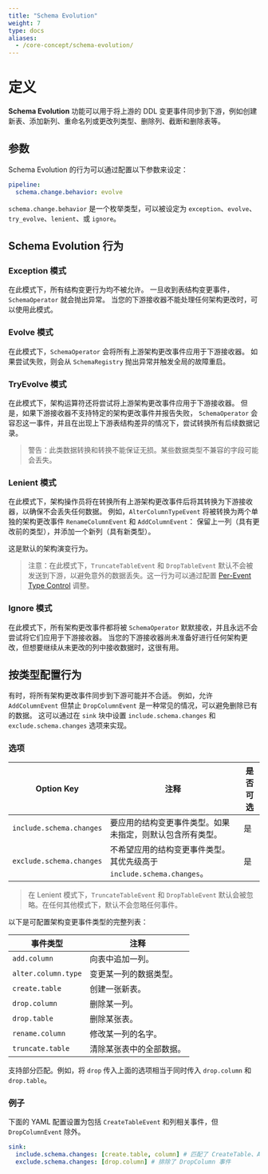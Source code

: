 ```yaml
---
title: "Schema Evolution"
weight: 7
type: docs
aliases:
  - /core-concept/schema-evolution/
---
```

<!--
Licensed to the Apache Software Foundation (ASF) under one
or more contributor license agreements.  See the NOTICE file
distributed with this work for additional information
regarding copyright ownership.  The ASF licenses this file
to you under the Apache License, Version 2.0 (the
"License"); you may not use this file except in compliance
with the License.  You may obtain a copy of the License at

  http://www.apache.org/licenses/LICENSE-2.0

Unless required by applicable law or agreed to in writing,
software distributed under the License is distributed on an
"AS IS" BASIS, WITHOUT WARRANTIES OR CONDITIONS OF ANY
KIND, either express or implied.  See the License for the
specific language governing permissions and limitations
under the License.
-->

# 定义

**Schema Evolution** 功能可以用于将上游的 DDL 变更事件同步到下游，例如创建新表、添加新列、重命名列或更改列类型、删除列、截断和删除表等。

## 参数

Schema Evolution 的行为可以通过配置以下参数来设定：

```yaml
pipeline:
  schema.change.behavior: evolve
```

`schema.change.behavior` 是一个枚举类型，可以被设定为 `exception`、`evolve`、`try_evolve`、`lenient`、或 `ignore`。

## Schema Evolution 行为

### Exception 模式

在此模式下，所有结构变更行为均不被允许。
一旦收到表结构变更事件，`SchemaOperator` 就会抛出异常。
当您的下游接收器不能处理任何架构更改时，可以使用此模式。

### Evolve 模式

在此模式下，`SchemaOperator` 会将所有上游架构更改事件应用于下游接收器。
如果尝试失败，则会从 `SchemaRegistry` 抛出异常并触发全局的故障重启。

### TryEvolve 模式

在此模式下，架构运算符还将尝试将上游架构更改事件应用于下游接收器。
但是，如果下游接收器不支持特定的架构更改事件并报告失败，
`SchemaOperator` 会容忍这一事件，并且在出现上下游表结构差异的情况下，尝试转换所有后续数据记录。

> 警告：此类数据转换和转换不能保证无损。某些数据类型不兼容的字段可能会丢失。

### Lenient 模式

在此模式下，架构操作员将在转换所有上游架构更改事件后将其转换为下游接收器，以确保不会丢失任何数据。
例如，`AlterColumnTypeEvent` 将被转换为两个单独的架构更改事件 `RenameColumnEvent` 和 `AddColumnEvent`：
保留上一列（具有更改前的类型），并添加一个新列（具有新类型）。

这是默认的架构演变行为。

> 注意：在此模式下，`TruncateTableEvent` 和 `DropTableEvent` 默认不会被发送到下游，以避免意外的数据丢失。这一行为可以通过配置 [Per-Event Type Control](#per-event-type-control) 调整。

### Ignore 模式

在此模式下，所有架构更改事件都将被 `SchemaOperator` 默默接收，并且永远不会尝试将它们应用于下游接收器。
当您的下游接收器尚未准备好进行任何架构更改，但想要继续从未更改的列中接收数据时，这很有用。

## 按类型配置行为

有时，将所有架构更改事件同步到下游可能并不合适。
例如，允许 `AddColumnEvent` 但禁止 `DropColumnEvent` 是一种常见的情况，可以避免删除已有的数据。
这可以通过在 `sink` 块中设置 `include.schema.changes` 和 `exclude.schema.changes` 选项来实现。

### 选项

| Option Key               | 注释                                              | 是否可选 |
|--------------------------|-------------------------------------------------|------|
| `include.schema.changes` | 要应用的结构变更事件类型。如果未指定，则默认包含所有类型。                   | 是    |
| `exclude.schema.changes` | 不希望应用的结构变更事件类型。其优先级高于 `include.schema.changes`。 | 是    |

> 在 Lenient 模式下，`TruncateTableEvent` 和 `DropTableEvent` 默认会被忽略。在任何其他模式下，默认不会忽略任何事件。

以下是可配置架构变更事件类型的完整列表：

| 事件类型                | 注释           |
|---------------------|--------------|
| `add.column`        | 向表中追加一列。     |
| `alter.column.type` | 变更某一列的数据类型。  |
| `create.table`      | 创建一张新表。      |
| `drop.column`       | 删除某一列。       |
| `drop.table`        | 删除某张表。       |
| `rename.column`     | 修改某一列的名字。    |
| `truncate.table`    | 清除某张表中的全部数据。 |

支持部分匹配。例如，将 `drop` 传入上面的选项相当于同时传入 `drop.column` 和 `drop.table`。

### 例子

下面的 YAML 配置设置为包括 `CreateTableEvent` 和列相关事件，但 `DropColumnEvent` 除外。

```yaml
sink:
  include.schema.changes: [create.table, column] # 匹配了 CreateTable、AddColumn、AlterColumnType、RenameColumn、和 DropColumn 事件
  exclude.schema.changes: [drop.column] # 排除了 DropColumn 事件
```

